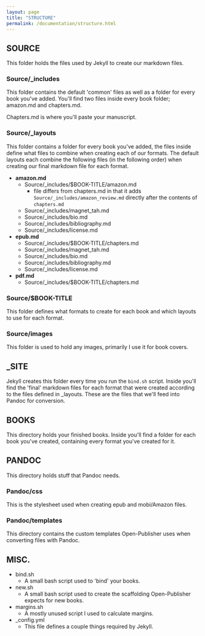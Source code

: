 ```yaml
---
layout: page
title: "STRUCTURE"
permalink: /documentation/structure.html
--- 
```


## SOURCE
This folder holds the files used by Jekyll to create our markdown files.

### Source/_includes
This folder contains the default 'common' files as well as a folder for every book you've added. You'll find two files inside every book folder; amazon.md and chapters.md. 

Chapters.md is where you'll paste your manuscript.

### Source/_layouts
This folder contains a folder for every book you've added, the files inside define what files to combine when creating each of our formats. The default layouts each combine the following files (in the following order) when creating our final markdown file for each format.

* **amazon.md**
  * Source/_includes/$BOOK-TITLE/amazon.md
    * file differs from chapters.md in that it adds `Source/_includes/amazon_review.md` directly after the contents of `chapters.md`
  * Source/_includes/magnet_tah.md
  * Source/_includes/bio.md
  * Source/_includes/bibliography.md
  * Source/_includes/license.md
* **epub.md**
  * Source/_includes/$BOOK-TITLE/chapters.md
  * Source/_includes/magnet_tah.md
  * Source/_includes/bio.md
  * Source/_includes/bibliography.md
  * Source/_includes/license.md
* **pdf.md**
  * Source/_includes/$BOOK-TITLE/chapters.md

### Source/$BOOK-TITLE
This folder defines what formats to create for each book and which layouts to use for each format.

### Source/images
This folder is used to hold any images, primarily I use it for book covers.

## _SITE
Jekyll creates this folder every time you run the `bind.sh` script. Inside you'll find the 'final' markdown files for each format that were created according to the files defined in _layouts. These are the files that we'll feed into Pandoc for conversion.

## BOOKS
This directory holds your finished books. Inside you'll find a folder for each book you've created, containing every format you've created for it.

## PANDOC
This directory holds stuff that Pandoc needs.

### Pandoc/css
This is the stylesheet used when creating epub and mobi/Amazon files.

### Pandoc/templates
This directory contains the custom templates Open-Publisher uses when converting files with Pandoc.

## MISC.
* bind.sh
  * A small bash script used to 'bind' your books.
* new.sh
  * A small bash script used to create the scaffolding Open-Publisher expects for new books.
* margins.sh
  * A mostly unused script I used to calculate margins.
* _config.yml
  * This file defines a couple things required by Jekyll.
